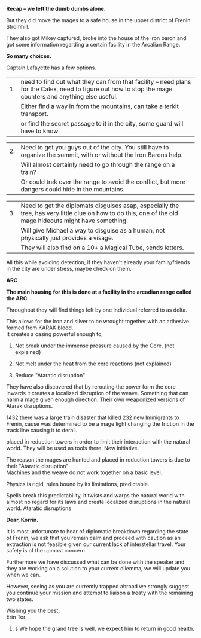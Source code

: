 **Recap – we left the dumb dumbs alone.**
 
But they did move the mages to a safe house in the upper district of Frenin. Stromhill.
 
They also got Mikey captured, broke into the house of the iron baron and got some information regarding a certain facility in the Arcalian Range.
 
**So many choices.**
 
Captain Lafayette has a few options.
 
|   |   |
|---|---|
|1.|need to find out what they can from that facility – need plans for the Calex, need to figure out how to stop the mage counters and anything else useful.|
||Either find a way in from the mountains, can take a terkit transport.|
||or find the secret passage to it in the city, some guard will have to know.|
   

|   |   |
|---|---|
|2.|Need to get you guys out of the city. You still have to organize the summit, with or without the Iron Barons help.|
||Will almost certainly need to go through the range on a train?|
||Or could trek over the range to avoid the conflict, but more dangers could hide in the mountains.|
   

|   |   |
|---|---|
|3.|Need to get the diplomats disguises asap, especially the tree, has very little clue on how to do this, one of the old mage hideouts might have something.|
||Will give Michael a way to disguise as a human, not physically just provides a visage.|
||They will also find on a 10+ a Magical Tube, sends letters.|
 
All this while avoiding detection, if they haven't already your family/friends in the city are under stress, maybe check on them.
      

**ARC**
 
**The main housing for this is done at a facility in the arcadian range called the ARC.**
   

Throughout they will find things left by one individual referred to as delta.
 
This allows for the iron and silver to be wrought together with an adhesive formed from KARAK blood.  
It creates a casing powerful enough to,
 
1. Not break under the immense pressure caused by the Core. (not explained)
 
2. Not melt under the heat from the core reactions (not explained)
 
3. Reduce "Ataratic disruption"
   

They have also discovered that by rerouting the power form the core inwards it creates a localized disruption of the weave. Something that can harm a mage given enough direction. Their own weaponized versions of Atarak disruptions.
   

1432 there was a large train disaster that killed 232 new Immigrants to Frenin, cause was determined to be a mage light changing the friction in the track line causing it to derail.
 
placed in reduction towers in order to limit their interaction with the natural world. They will be used as tools there. New initiative.
 
The reason the mages are hunted and placed in reduction towers is due to their "Ataratic disruption"  
Machines and the weave do not work together on a basic level.
 
Physics is rigid, rules bound by its limitations, predictable.
 
Spells break this predictability, it twists and warps the natural world with almost no regard for its laws and create localized disruptions in the natural world. Ataratic disruptions
       
**Dear, Korrin.**
 
It is most unfortunate to hear of diplomatic breakdown regarding the state of Frenin, we ask that you remain calm and proceed with caution as an extraction is not feasible given our current lack of interstellar travel. Your safety is of the upmost concern
 
Furthermore we have discussed what can be done with the speaker and they are working on a solution to your current dilemma, we will update you when we can.
 
However, seeing as you are currently trapped abroad we strongly suggest you continue your mission and attempt to liaison a treaty with the remaining two states.
 
Wishing you the best,  
Erin Tor
 
1. s We hope the grand tree is well, we expect him to return in good health.